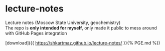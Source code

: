 # lecture-notes
Lecture notes (Moscow State University, geochemistry)  
The repo is **only intended for myself**, only made it public to mess around with GitHub Pages integration

[download]({{ https://shkartmaz.github.io/lecture-notes/ }}{% PGE.md %})
